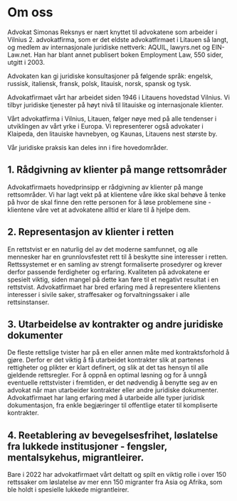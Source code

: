# Om oss

Advokat Simonas Reksnys er nært knyttet til advokatene som arbeider i Vilnius 2. advokatfirma, som er det eldste advokatfirmaet i Litauen så langt, og medlem av internasjonale juridiske nettverk: AQUIL, lawyrs.net og EIN-Law.net. Han har blant annet publisert boken Employment Law, 550 sider, utgitt i 2003.

Advokaten kan gi juridiske konsultasjoner på følgende språk: engelsk, russisk, italiensk, fransk, polsk, litauisk, norsk, spansk og tysk.

Advokatfirmaet vårt har arbeidet siden 1946 i Litauens hovedstad Vilnius. Vi tilbyr juridiske tjenester på høyt nivå til litauiske og internasjonale klienter. 

Vårt advokatfirma i Vilnius, Litauen, følger nøye med på alle tendenser i utviklingen av vårt yrke i Europa. Vi representerer også advokater i Klaipeda, den litauiske havnebyen, og Kaunas, Litauens nest største by.

Vår juridiske praksis kan deles inn i fire hovedområder.

## 1. Rådgivning av klienter på mange rettsområder

Advokatfirmaets hovedprinsipp er rådgivning av klienter på mange rettsområder. Vi har lagt vekt på at klientene våre ikke skal behøve å tenke på hvor de skal finne den rette personen for å løse problemene sine - klientene våre vet at advokatene alltid er klare til å hjelpe dem.

## 2. Representasjon av klienter i retten

En rettstvist er en naturlig del av det moderne samfunnet, og alle mennesker har en grunnlovsfestet rett til å beskytte sine interesser i retten. Rettssystemet er en samling av strengt formaliserte prosedyrer og krever derfor passende ferdigheter og erfaring. Kvaliteten på advokatene er spesielt viktig, siden mangel på dette kan føre til et negativt resultat i en rettstvist. Advokatfirmaet har bred erfaring med å representere klientens interesser i sivile saker, straffesaker og forvaltningssaker i alle rettsinstanser.

## 3. Utarbeidelse av kontrakter og andre juridiske dokumenter

De fleste rettslige tvister har på en eller annen måte med kontraktsforhold å gjøre. Derfor er det viktig å få utarbeidet kontrakter slik at partenes rettigheter og plikter er klart definert, og slik at det tas hensyn til alle gjeldende rettsregler. For å oppnå en optimal løsning og for å unngå eventuelle rettstvister i fremtiden, er det nødvendig å benytte seg av en advokat når man utarbeider kontrakter eller andre juridiske dokumenter. Advokatfirmaet har lang erfaring med å utarbeide alle typer juridisk dokumentasjon, fra enkle begjæringer til offentlige etater til kompliserte kontrakter.

## 4. Reetablering av bevegelsesfrihet, løslatelse fra lukkede institusjoner - fengsler, mentalsykehus, migrantleirer. 

Bare i 2022 har advokatfirmaet vårt deltatt og spilt en viktig rolle i over 150 rettssaker om løslatelse av mer enn 150 migranter fra Asia og Afrika, som ble holdt i spesielle lukkede migrantleirer.
